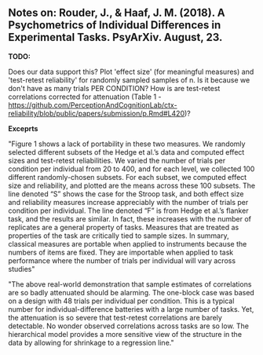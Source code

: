 ## Notes on: Rouder, J., & Haaf, J. M. (2018). A Psychometrics of Individual Differences in Experimental Tasks. PsyArXiv. August, 23.

**TODO:**  

Does our data support this?
Plot 'effect size' (for meaningful measures) and 'test-retest reliability' for randomly sampled samples of n.
Is it because we don't have as many trials PER CONDITION?
How is are test-retest correlations corrected for attenuation (Table 1 - https://github.com/PerceptionAndCognitionLab/ctx-reliability/blob/public/papers/submission/p.Rmd#L420)?

**Exceprts**  

"Figure 1 shows a lack of portability in these two measures. We randomly selected
different subsets of the Hedge et al.’s data and computed effect sizes and test-retest
reliabilities. We varied the number of trials per condition per individual from 20 to 400, and
for each level, we collected 100 different randomly-chosen subsets. For each subset, we
computed effect size and reliability, and plotted are the means across these 100 subsets. The
line denoted “S” shows the case for the Stroop task, and both effect size and reliability
measures increase appreciably with the number of trials per condition per individual. The
line denoted “F” is from Hedge et al.’s flanker task, and the results are similar. In fact, these
increases with the number of replicates are a general property of tasks. Measures that are
treated as properties of the task are critically tied to sample sizes. In summary, classical
measures are portable when applied to instruments because the numbers of items are fixed.
They are importable when applied to task performance where the number of trials per
individual will vary across studies"

"The above real-world demonstration that sample estimates of correlations are so badly
attenuated should be alarming. The one-block case was based on a design with 48 trials per
individual per condition. This is a typical number for individual-difference batteries with a
large number of tasks. Yet, the attenuation is so severe that test-retest correlations are
barely detectable. No wonder observed correlations across tasks are so low. The hierarchical
model provides a more sensitive view of the structure in the data by allowing for shrinkage
to a regression line."
